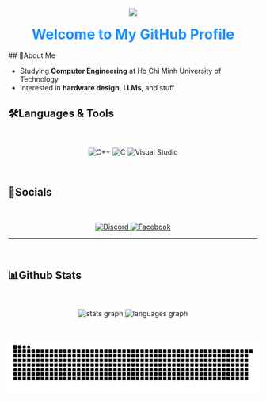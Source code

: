 <div align="center">
  <img height="200" src="https://media1.giphy.com/media/v1.Y2lkPTc5MGI3NjExNXBoZjViczBzdGR6cDg2OTMycG55ZThzY20ybWVyamZzZzdleWdscyZlcD12MV9pbnRlcm5hbF9naWZfYnlfaWQmY3Q9Zw/uGja5PHCc5C0co1jh9/giphy.gif"  />
</div>

<br clear="both">

<h1 align="center" style="color: #1e90ff; font-weight: bold; margin: 0;">Welcome to My GitHub Profile</h1>

<br clear="both">
## 🌟About Me
<br clear="both">

-  Studying **Computer Engineering** at Ho Chi Minh University of Technology
- Interested in **hardware design**, **LLMs**, and stuff

<h2 align="left">🛠️Languages & Tools</h2>
<br clear="both">

<p align="center">
  <img src="https://cdn.jsdelivr.net/gh/devicons/devicon/icons/cplusplus/cplusplus-original.svg" height="40" alt="C++" />
  <img src="https://cdn.jsdelivr.net/gh/devicons/devicon/icons/c/c-original.svg" height="40" alt="C" />
  <img src="https://cdn.jsdelivr.net/gh/devicons/devicon/icons/visualstudio/visualstudio-plain.svg" height="40" alt="Visual Studio" />
</p>

<br clear="both">
<h2 align="left">📱Socials</h2>
<br clear="both">

<p align="center">
  <a href="https://discord.com/users/curryramsey" target="_blank">
    <img src="https://raw.githubusercontent.com/maurodesouza/profile-readme-generator/master/src/assets/icons/social/discord/default.svg" height="40" alt="Discord" />
  </a>
  <a href="https://www.facebook.com/khang.nguyen.103817/" target="_blank">
    <img src="https://raw.githubusercontent.com/maurodesouza/profile-readme-generator/master/src/assets/icons/social/facebook/default.svg" height="40" alt="Facebook" />
  </a>
</p>

---

<br clear="both">
<h2 align="left">📊Github Stats</h2>
<br clear="both">

<p align="center">
  <img src="https://github-readme-stats.vercel.app/api?username=iiTatoman&hide_title=false&hide_rank=false&show_icons=true&include_all_commits=true&count_private=true&disable_animations=false&theme=tokyonight&locale=en&hide_border=false&order=1" height="150" alt="stats graph" />
  <img src="https://github-readme-stats.vercel.app/api/top-langs?username=iiTatoman&locale=en&hide_title=false&layout=compact&card_width=320&langs_count=5&theme=tokyonight&hide_border=false&order=2" height="150" alt="languages graph" />
</p>

<br clear="both">

<p align="center">
<img src="https://raw.githubusercontent.com/iiTatoman/iiTatoman/output/github-snake-dark.svg" alt="snake gif" />
</p>
